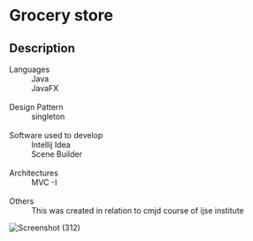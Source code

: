 <head>

<h1> Grocery store </h1>

<h2>Description</h2>

<dl>
<dt> Languages</dt>

<dd> Java </dd>
<dd>JavaFX </dd>
      <br/>

<dt>  Design Pattern</dt>
      
<dd>  singleton </dd>
      <br/>
      
<dt>  Software used to develop</dt>

<dd> Intellij Idea </dd>
 <dd> Scene Builder </dd>
      <br/>

<dt>  Architectures</dt>

<dd>  MVC -I </dd>
      <br/>

<dt>  Others</dt>

<dd> This was created in relation to cmjd course of ijse institute </dd>
</dl>

![Screenshot (312)](https://user-images.githubusercontent.com/86566770/206305929-22be156b-747d-438e-85a9-ae921896612f.png)
